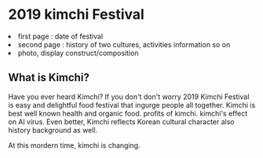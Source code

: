 
	
<body>
	<h1>2019 kimchi Festival</h1>
	<o1> 
		<li class="saw"> first page : date of festival </li>
		<li clas="saw" id="active"> second page : history of two cultures, activities information so on</li>
		<li class="saw" id="active"> photo, display construct/composition </li>
	</o1>
	<h2 class="saw"> What is Kimchi? </h2>
	<p> 
		Have you ever heard Kimchi? If you don't don't worry 2019 Kimchi Festival is easy and delightful food festival that ingurge people all together. 
		Kimchi is best well known health and organic food. 
		<o1>profits of kimchi.</o1>
		<o1>kimchi's effect on Al virus.</o1> 
		Even better, Kimchi reflects Korean cultural character also history background as well.
	</p>
	<p style = "margin - top : 25px;">
		At this mordern time, kimchi is changing. 
	</P>
</body>
</html>
